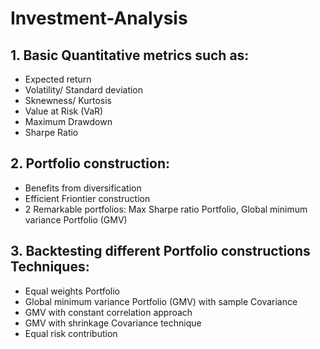 # Investment-Analysis
## 1. Basic Quantitative metrics such as:
- Expected return
- Volatility/ Standard deviation
- Sknewness/ Kurtosis
- Value at Risk (VaR)
- Maximum Drawdown
- Sharpe Ratio

## 2. Portfolio construction:
- Benefits from diversification
- Efficient Friontier construction
- 2 Remarkable portfolios: Max Sharpe ratio Portfolio, Global minimum variance Portfolio (GMV)

## 3. Backtesting different Portfolio constructions Techniques:
- Equal weights Portfolio
- Global minimum variance Portfolio (GMV) with sample Covariance
- GMV with constant correlation approach
- GMV with shrinkage Covariance technique
- Equal risk contribution
